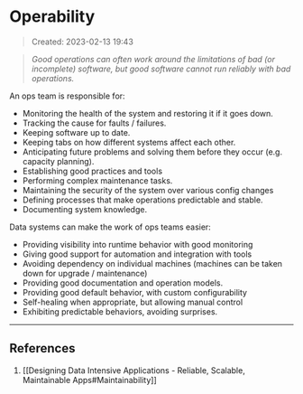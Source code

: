 # Operability
> Created: 2023-02-13 19:43

> *Good operations can often work around the limitations of bad (or incomplete) software, but good software cannot run reliably with bad operations.*

An ops team is responsible for:
+ Monitoring the health of the system and restoring it if it goes down.
+ Tracking the cause for faults / failures.
+ Keeping software up to date.
+ Keeping tabs on how different systems affect each other.
+ Anticipating future problems and solving them before they occur (e.g. capacity planning).
+ Establishing good practices and tools
+ Performing complex maintenance tasks.
+ Maintaining the security of the system over various config changes
+ Defining processes that make operations predictable and stable.
+ Documenting system knowledge.

Data systems can make the work of ops teams easier:
+ Providing visibility into runtime behavior with good monitoring
+ Giving good support for automation and integration with tools
+ Avoiding dependency on individual machines (machines can be taken down for upgrade / maintenance)
+ Providing good documentation and operation models.
+ Providing good default behavior, with custom configurability
+ Self-healing when appropriate, but allowing manual control
+ Exhibiting predictable behaviors, avoiding surprises.


----

## References
1. [[Designing Data Intensive Applications - Reliable, Scalable, Maintainable Apps#Maintainability]]